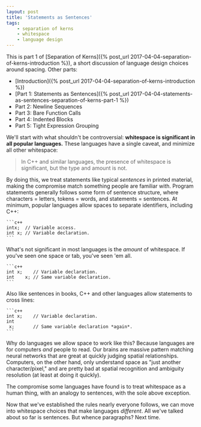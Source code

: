 ```yaml
---
layout: post
title: 'Statements as Sentences'
tags:
    - separation of kerns
    - whitespace
    - language design
---
```


This is part 1 of [Separation of Kerns]({% post_url 2017-04-04-separation-of-kerns-introduction %}), a short discussion of language design choices around spacing. Other parts:

* [Introduction]({% post_url 2017-04-04-separation-of-kerns-introduction %})
* [Part 1: Statements as Sentences]({% post_url 2017-04-04-statements-as-sentences-separation-of-kerns-part-1 %})
* Part 2: Newline Sequences
* Part 3: Bare Function Calls
* Part 4: Indented Blocks
* Part 5: Tight Expression Grouping

We'll start with what shouldn't be controversial: **whitespace is significant in all popular languages.** These languages have a single caveat, and minimize all other whitespace:

> In C++ and similar languages, the presence of whitespace is significant, but the type and amount is not.

By doing this, we treat statements like typical *sentences* in printed material, making the compromise match something people are familiar with. Program statements generally follows some form of sentence structure, where characters = letters, tokens = words, and statements = sentences. At minimum, popular languages allow spaces to separate identifiers, including C++:

    ```c++
    intx;  // Variable access.
    int x; // Variable declaration.
    ```

What's not significant in most languages is the *amount* of whitespace. If you've seen one space or tab, you've seen 'em all.

    ```c++
    int x;    // Variable declaration.
    int    x; // Same variable declaration.
    ```

Also like sentences in books, C++ and other languages allow statements to cross lines:

    ```c++
    int x;    // Variable declaration.
    int  
     x;       // Same variable declaration *again*.
    ```

Why do languages we allow space to work like this? Because languages are for computers *and* people to read. Our brains are massive pattern matching neural networks that are great at quickly judging spatial relationships. Computers, on the other hand, only understand space as "just another character/pixel," and are pretty bad at spatial recognition and ambiguity resolution (at least at doing it quickly).

The compromise some languages have found is to treat whitespace as a human thing, with an analogy to sentences, with the sole above exception.

Now that we've established the rules nearly everyone follows, we can move into whitespace choices that make languages *different*. All we've talked about so far is sentences. But whence paragraphs? Next time.